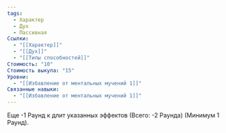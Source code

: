 ```yaml
---
tags:
  - Характер
  - Дух
  - Пассивная
Ссылки:
  - "[[Характер]]"
  - "[[Дух]]"
  - "[[Типы способностей]]"
Стоимость: "10"
Стоимость выкупа: "15"
Уровни:
  - "[[Избавление от ментальных мучений 1]]"
Связанные навыки:
  - "[[Избавление от ментальных мучений 1]]"
---
```

Еще -1 Раунд к длит указанных эффектов (Всего: -2 Раунда) (Минимум 1 Раунд).